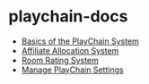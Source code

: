 # playchain-docs

* [Basics of the PlayChain System](./en/playchain_basics.md)
* [Affiliate Allocation System](./en/playchain_affiliate_allocation.md)
* [Room Rating System](./en/playchain_room_rating.md)
* [Manage PlayChain Settings](./en/playchain_settings.md)

